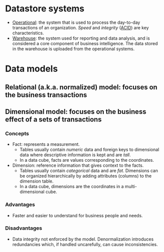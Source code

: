 # Datastore systems
- [Operational](https://en.wikipedia.org/wiki/Operational_database): the system that is used to process the day-to-day transactions of an organization. *Speed* and *integrity* ([ACID](https://en.wikipedia.org/wiki/ACID)) are key characteristics. 
- [Warehouse](https://en.wikipedia.org/wiki/Data_warehouse): the system used for reporting and data analysis, and is considered a core component of business intelligence. The data stored in the warehouse is uploaded from the operational systems.

# Data models
## Relational (a.k.a. normalized) model: focuses on the business transactions

## Dimensional model: focuses on the business effect of a sets of transactions

### Concepts
  - Fact: represents a measurement.
    - Tables usually contain *numeric* data and foreign keys to dimensional data where descriptive information is kept and are *tall*.
    - In a data cube, facts are values corresponding to the coordinates.
  - Dimension: reference information that gives context to the facts.
    - Tables usually contain *categorical* data and are *fat*. Dimensions can be organized hierarchically by adding attributes (columns) to the dimension table. 
    - In a data cube, dimensions are the coordinates in a multi-dimensional cube.

### Advantages
- Faster and easier to understand for business people and needs.
    
### Disadvantages
- Data integrity not enforced by the model. Denormalization introduces redundancies which, if handled uncarefully, can cause inconsistencies.
  

